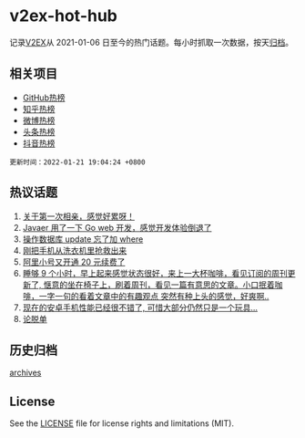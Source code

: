 # v2ex-hot-hub

 记录[V2EX](https://www.v2ex.com/)从 2021-01-06 日至今的热门话题。每小时抓取一次数据，按天[归档](archives)。
 
 ## 相关项目

- [GitHub热榜](https://github.com/snaildev/github-hot-hub)
- [知乎热榜](https://github.com/snaildev/zhihu-hot-hub)
- [微博热榜](https://github.com/snaildev/weibo-hot-hub)
- [头条热榜](https://github.com/snaildev/toutiao-hot-hub)
- [抖音热榜](https://github.com/snaildev/douyin-hot-hub)


 `更新时间：2022-01-21 19:04:24 +0800`

## 热议话题

1. [关于第一次相亲，感觉好累呀！](https://www.v2ex.com/t/829633)
1. [Javaer 用了一下 Go web 开发，感觉开发体验倒退了](https://www.v2ex.com/t/829692)
1. [操作数据库 update 忘了加 where](https://www.v2ex.com/t/829615)
1. [刚把手机从洗衣机里抢救出来](https://www.v2ex.com/t/829573)
1. [阿里小号又开通 20 元续费了](https://www.v2ex.com/t/829607)
1. [睡够 9 个小时，早上起来感觉状态很好，来上一大杯咖啡，看见订阅的周刊更新了, 惬意的坐在椅子上，刷着周刊，看见一篇有意思的文章。小口抿着咖啡，一字一句的看着文章中的有趣观点 突然有种上头的感觉，好爽啊..](https://www.v2ex.com/t/829619)
1. [现在的安卓手机性能已经很不错了, 可惜大部分仍然只是一个玩具...](https://www.v2ex.com/t/829575)
1. [论脱单](https://www.v2ex.com/t/829705)

## 历史归档

[archives](archives)

## License

See the [LICENSE](LICENSE) file for license rights and limitations (MIT).

